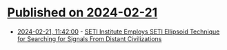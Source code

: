 # [Published on 2024-02-21](index.md)

* [2024-02-21, 11:42:00](https://soylentnews.org/article.pl?sid=24/02/20/1141230&from=rss) - [SETI Institute Employs SETI Ellipsoid Technique for Searching for Signals From Distant Civilizations](https://soylentnews.org/article.pl?sid=24/02/20/1141230&from=rss)
